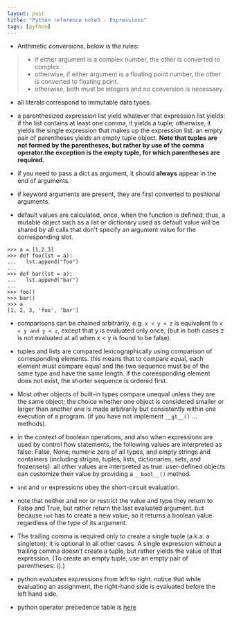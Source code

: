 ```yaml
---
layout: post
title: "Python reference note5 - Expressions"
tags: [python]
---
```


* Arithmetic conversions, below is the rules:

> * if either argument is a complex number, the other is converted to complex.
> * otherwise, if either argument is a floating point number, the other is 
converted to floating point.
> * otherwise, both must be integers and no conversion is necessaey.

* all literals correspond to immutable data tyoes.

* a parenthesized expression list yield whatever that expression list yields:
if the list contains at least one comma, it yields a tuple; otherwise, it 
yields the single expression that makes up the expression list. an empty pair
of parentheses yields an empty tuple object. **Note that tuples are not formed
by the parentheses, but rather by use of the comma operator.the exception is 
the empty tuple, for which parentheses are required.**

* if you need to pass a dict as argument, it should **always** appear in the 
end of arguments.

* if keyword arguments are present, they are first converted to positional 
arguments.

* default values are calculated, once, when the function is defined; thus, a 
mutable object such as a list or dictionary used as default value will be 
shared by all calls that don't specify an argument value for the corresponding
slot.

```python3
>>> a = [1,2,3]
>>> def foo(lst = a):
...   lst.append("foo")
...
>>> def bar(lst = a):
...   lst.append("bar")
...
>>> foo()
>>> bar()
>>> a
[1, 2, 3, 'foo', 'bar']
```

* comparisons can be chained arbitrarily, e.g. `x < y < z` is equivalent to
`x < y and y < z`, except that y is evaluated only once, (but in both cases
z is not evaluated at all when x < y is found to be false).

* tuples and lists are compared lexicographically using comparison of  corresponding 
elements. this means that to compare equal, each element must compare equal and
the two sequence must be of the same type and have the same length. if the 
coreesponding element does not exist, the shorter sequence is ordered first.

* Most other objects of built-in types compare unequal unless they are the 
same object; the choice whether one object is considered smaller or larger 
than another one is made arbitrarily but consistently within one execution 
of a program. (if you have not implement `__gt__()` ... methods).

* in the context of boolean operations, and also when expressions are used 
by control flow statements, the following values are interpreted as false:
False, None, numeric zero of all types, and empty strings and containers
(including strigns, tuples, lists, dictionaries, sets, and frozensets).
all other values are interpreted as true. user-defined objects can customize 
their value by providing a `__bool__()` method.

* `and` and `or` expressions obey the short-circuit evaluation.

* note that neither and nor or restrict the value and type they return to
False and True, but rather return the last evaluated argument. but because
`not` has to create a new value, so it returns a boolean value regardless
of the type of its argument.

* The trailing comma is required only to create a single tuple 
(a.k.a. a singleton); it is optional in all other cases. A single expression 
without a trailing comma doesn’t create a tuple, but rather yields the value 
of that expression. (To create an empty tuple, use an empty pair of 
parentheses: ().)

* python evaluates expressions from left to right. notice that while evaluating
an assignment, the right-hand side is evaluated before the left hand side.

* python operator precedence table is [here](https://docs.python.org/3/reference/expressions.html#operator-precedence)
